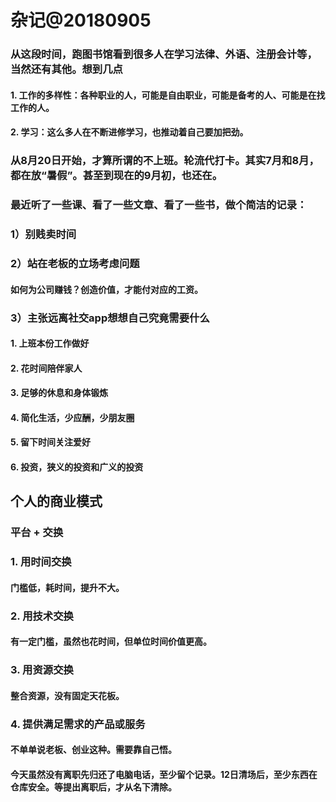 # 杂记@20180905


### 从这段时间，跑图书馆看到很多人在学习法律、外语、注册会计等，当然还有其他。想到几点

#### 1. 工作的多样性：各种职业的人，可能是自由职业，可能是备考的人、可能是在找工作的人。

#### 2. 学习：这么多人在不断进修学习，也推动着自己要加把劲。

### 从8月20日开始，才算所谓的不上班。轮流代打卡。其实7月和8月，都在放“暑假”。甚至到现在的9月初，也还在。
### 最近听了一些课、看了一些文章、看了一些书，做个简洁的记录：
### 1）别贱卖时间
### 2）站在老板的立场考虑问题
#### 如何为公司赚钱？创造价值，才能付对应的工资。
### 3）主张远离社交app想想自己究竟需要什么
#### 1. 上班本份工作做好
#### 2. 花时间陪伴家人
#### 3. 足够的休息和身体锻炼
#### 4. 简化生活，少应酬，少朋友圈
#### 5. 留下时间关注爱好
#### 6. 投资，狭义的投资和广义的投资



## 个人的商业模式
### **平台 + 交换**
### 1. 用时间交换
#### 门槛低，耗时间，提升不大。
### 2. 用技术交换
#### 有一定门槛，虽然也花时间，但单位时间价值更高。
### 3. 用资源交换
#### 整合资源，没有固定天花板。

### 4. 提供满足需求的产品或服务
#### 不单单说老板、创业这种。需要靠自己悟。


#### 今天虽然没有离职先归还了电脑电话，至少留个记录。12日清场后，至少东西在仓库安全。等提出离职后，才从名下清除。